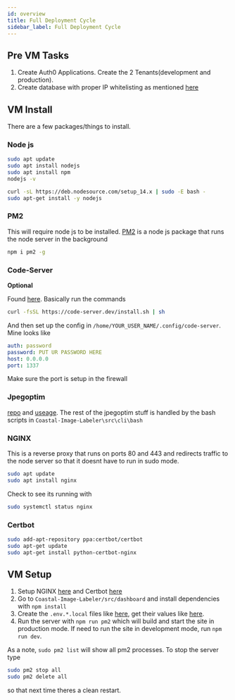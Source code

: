 ```yaml
---
id: overview
title: Full Deployment Cycle
sidebar_label: Full Deployment Cycle
---
```


## Pre VM Tasks

1. Create Auth0 Applications. Create the 2 Tenants(development and production).
2. Create database with proper IP whitelisting as mentioned [here](../database/connection)

## VM Install

There are a few packages/things to install.

### Node js
```bash title="Install node js"
sudo apt update
sudo apt install nodejs
sudo apt install npm
nodejs -v

curl -sL https://deb.nodesource.com/setup_14.x | sudo -E bash -
sudo apt-get install -y nodejs
```

### PM2

This will require node js to be installed. [PM2](https://pm2.keymetrics.io/) is a node js package that runs the node server in the background

```bash title="Install PM2 globally"
npm i pm2 -g
```

### Code-Server
**Optional**

Found [here](https://github.com/cdr/code-server). Basically run the commands

```bash title="Installing Code-Server"
curl -fsSL https://code-server.dev/install.sh | sh
```
And then set up the config in `/home/YOUR_USER_NAME/.config/code-server`. Mine looks like

```yaml title="code-server config.yaml"
auth: password
password: PUT UR PASSWORD HERE
host: 0.0.0.0
port: 1337
```

Make sure the port is setup in the firewall

### Jpegoptim 
[repo](https://github.com/tjko/jpegoptim) and
[useage](https://vitux.com/optimize-jpeg-jpg-images-in-ubuntu-with-jpegoptim/).
The rest of the jpegoptim stuff is handled by the bash scripts in `Coastal-Image-Labeler\src\cli\bash`


### NGINX
This is a reverse proxy that runs on ports 80 and 443 and redirects traffic to
the node server so that it doesnt have to run in sudo mode.

```bash title="Install NGINX"
sudo apt update
sudo apt install nginx
```

Check to see its running with 

```bash
sudo systemctl status nginx
```

### Certbot

```bash title="Install Certbot"
sudo add-apt-repository ppa:certbot/certbot
sudo apt-get update
sudo apt-get install python-certbot-nginx
```

## VM Setup

1. Setup NGINX [here](../ssl/nginx) and Certbot [here](../ssl/certbot)
2. Go to `Coastal-Image-Labeler/src/dashboard` and install dependencies with `npm install`
3. Create the `.env.*.local` files like [here](../auth0/auth0), get their values like [here](../auth0/auth0Values).
4. Run the server with `npm run pm2` which will build and start the site in production mode. If need to run the site in development mode, run `npm run dev`.

As a note, `sudo pm2 list` will show all pm2 processes. To stop the server type 
```bash
sudo pm2 stop all
sudo pm2 delete all
``` 
so that next time theres a clean restart.